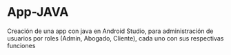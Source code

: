 # App-JAVA
Creación de una app con java en Android Studio, para administración de usuarios por roles (Admin, Abogado, Cliente), cada uno con sus respectivas funciones 
